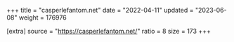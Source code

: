 +++
title = "casperlefantom.net"
date = "2022-04-11"
updated = "2023-06-08"
weight = 176976

[extra]
source = "https://casperlefantom.net/"
ratio = 8
size = 173
+++
